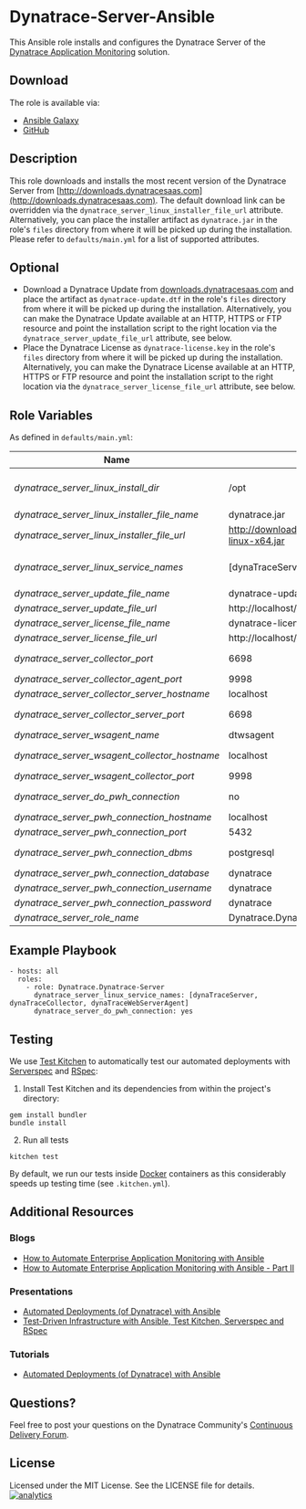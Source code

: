 # Dynatrace-Server-Ansible

This Ansible role installs and configures the Dynatrace Server of the [Dynatrace Application Monitoring](http://www.dynatrace.com/en/products/application-monitoring.html) solution.

## Download

The role is available via:

- [Ansible Galaxy](https://galaxy.ansible.com/list#/roles/5331)
- [GitHub](https://github.com/Dynatrace/Dynatrace-Server-Ansible)

## Description

This role downloads and installs the most recent version of the Dynatrace Server from [http://downloads.dynatracesaas.com](http://downloads.dynatracesaas.com). The default download link can be overridden via the `dynatrace_server_linux_installer_file_url` attribute. Alternatively, you can place the installer artifact as `dynatrace.jar` in the role's `files` directory from where it will be picked up during the installation. Please refer to `defaults/main.yml` for a list of supported attributes.

## Optional

- Download a Dynatrace Update from [downloads.dynatracesaas.com](downloads.dynatracesaas.com) and place the artifact as ```dynatrace-update.dtf``` in the role's ```files``` directory from where it will be picked up during the installation. Alternatively, you can make the Dynatrace Update available at an HTTP, HTTPS or FTP resource and point the installation script to the right location via the `dynatrace_server_update_file_url` attribute, see below.
- Place the Dynatrace License as ```dynatrace-license.key``` in the role's ```files``` directory from where it will be picked up during the installation. Alternatively, you can make the Dynatrace License available at an HTTP, HTTPS or FTP resource and point the installation script to the right location via the `dynatrace_server_license_file_url` attribute, see below.

## Role Variables

As defined in ```defaults/main.yml```:

| Name                                          | Default                                          | Description |
|-----------------------------------------------|--------------------------------------------------|-------------|
| *dynatrace_server_linux_install_dir*          | /opt                                             | The Dynatrace Server will be installed into the directory *$dynatrace_server_linux_install_dir*/dynatrace-*$major*-*$minor*-*$rev*, where *$major*, *$minor* and *$rev* are given by the installer. A symbolic link to the actual installation directory will be created in *$dynatrace_server_linux_install_dir*/dynatrace. |
| *dynatrace_server_linux_installer_file_name*  | dynatrace.jar                                    | The file name of the Dynatrace installer in the role's ```files``` directory. |
| *dynatrace_server_linux_installer_file_url*   | http://downloads.dynatracesaas.com/6.2/dynatrace-linux-x64.jar | A HTTP, HTTPS or FTP URL to the Dynatrace installer in the form (http\|https\|ftp)://[user[:pass]]@host.domain[:port]/path. |
| *dynatrace_server_linux_service_names*        | [dynaTraceServer]                                | The full installer installs the Dynatrace Server, Collector and Agents. However, by default only ```dynaTraceServer``` will run as a service. You can control which services shall be made available upon startup by specifying any of ```dynaTraceServer```, ```dynaTraceCollector``` or ```dynaTraceWebServerAgent``` in this list, as seen in the example below. |
| *dynatrace_server_update_file_name*           | dynatrace-update.dtf                             | The file name of the Dynatrace Update in the role's ```files``` directory. |
| *dynatrace_server_update_file_url*            | http://localhost/dynatrace/dynatrace-update.dtf  | A HTTP, HTTPS or FTP URL to the Dynatrace Update in the form (http\|https\|ftp)://[user[:pass]]@host.domain[:port]/path. |
| *dynatrace_server_license_file_name*          | dynatrace-license.key                            | The file name of the Dynatrace License in the role's ```files``` directory. |
| *dynatrace_server_license_file_url*           | http://localhost/dynatrace/dynatrace-license.key | A HTTP, HTTPS or FTP URL to the Dynatrace License in the form (http\|https\|ftp)://[user[:pass]]@host.domain[:port]/path. |
| *dynatrace_server_collector_port*             | 6698                                             | The port where the Server service (if enabled via *$dynatrace_server_linux_service_names*) shall listen for Collectors. Use either ```6698``` (non-SSL) or ```6699``` (SSL). |
| *dynatrace_server_collector_agent_port*       | 9998                                             | The port where the Collector service (if enabled via *$dynatrace_server_linux_service_names*) shall listen for Agents. |
| *dynatrace_server_collector_server_hostname*  | localhost                                        | The location of the Server the Collector service (if enabled via *$dynatrace_server_linux_service_names*) shall connect to. |
| *dynatrace_server_collector_server_port*      | 6698                                             | The port on the Server the Collector service (if enabled via *$dynatrace_server_linux_service_names*) shall connect to. Use either ```6698``` (non-SSL) or ```6699``` (SSL). |
| *dynatrace_server_wsagent_name*               | dtwsagent                                        | The name the Web Server Agent as it appears in Dynatrace (if enabled via *$dynatrace_server_linux_service_names*). |
| *dynatrace_server_wsagent_collector_hostname* | localhost                                        | The location of the Collector the Web Server Agent service (if enabled via *$dynatrace_server_linux_service_names*) shall connect to. |
| *dynatrace_server_wsagent_collector_port*     | 9998                                             | The port on the Collector the Web Server Agent service (if enabled via *$dynatrace_server_linux_service_names*) shall connect to. |
| *dynatrace_server_do_pwh_connection*          | no                                               | Whether a connection to an existing Performance Warehouse (database) shall be established, or not. **Note**: requires Dynatrace >= v6.2. |
| *dynatrace_server_pwh_connection_hostname*    | localhost                                        |             |
| *dynatrace_server_pwh_connection_port*        | 5432                                             |             |
| *dynatrace_server_pwh_connection_dbms*        | postgresql                                       | The DBMS type of the Performance Warehouse. Possible values are ```embedded``` (not suitable for production systems), ```db2```, ```oracle```, ```postgresql```, ```sqlazure```, ```sqlserver``` |
| *dynatrace_server_pwh_connection_database*    | dynatrace                                        |             |
| *dynatrace_server_pwh_connection_username*    | dynatrace                                        |             |
| *dynatrace_server_pwh_connection_password*    | dynatrace                                        |             |
| *dynatrace_server_role_name*                  | Dynatrace.Dynatrace-Server                       | The actual name of this role in an [Ansible Playbook's](http://docs.ansible.com/playbooks.html) ```roles``` directory. |

## Example Playbook

```
- hosts: all
  roles:
    - role: Dynatrace.Dynatrace-Server
      dynatrace_server_linux_service_names: [dynaTraceServer, dynaTraceCollector, dynaTraceWebServerAgent]
      dynatrace_server_do_pwh_connection: yes
```

## Testing

We use [Test Kitchen](http://kitchen.ci) to automatically test our automated deployments with [Serverspec](http://serverspec.org) and [RSpec](http://rspec.info/):

1) Install Test Kitchen and its dependencies from within the project's directory:

```
gem install bundler
bundle install
```

2) Run all tests

```
kitchen test
```

By default, we run our tests inside [Docker](https://www.docker.com/) containers as this considerably speeds up testing time (see `.kitchen.yml`).

## Additional Resources

### Blogs

- [How to Automate Enterprise Application Monitoring with Ansible](http://apmblog.dynatrace.com/2015/03/04/how-to-automate-enterprise-application-monitoring-with-ansible/)
- [How to Automate Enterprise Application Monitoring with Ansible - Part II](http://apmblog.dynatrace.com/2015/04/23/how-to-automate-enterprise-application-monitoring-with-ansible-part-ii/)

### Presentations

- [Automated Deployments (of Dynatrace) with Ansible](http://www.slideshare.net/MartinEtmajer/automated-deployments-with-ansible)
- [Test-Driven Infrastructure with Ansible, Test Kitchen, Serverspec and RSpec](http://www.slideshare.net/MartinEtmajer/testing-ansible-roles-with-test-kitchen-serverspec-and-rspec-48185017)

### Tutorials

- [Automated Deployments (of Dynatrace) with Ansible](https://community.compuwareapm.com/community/display/LEARN/Tutorials+on+Automated+Deployments#TutorialsonAutomatedDeployments-ansible)

## Questions?

Feel free to post your questions on the Dynatrace Community's [Continuous Delivery Forum](https://answers.dynatrace.com/spaces/148/open-q-a_2.html?topics=continuous%20delivery).

## License

Licensed under the MIT License. See the LICENSE file for details.
[![analytics](https://www.google-analytics.com/collect?v=1&t=pageview&_s=1&dl=https%3A%2F%2Fgithub.com%2FdynaTrace&dp=%2FDynatrace-Server-Ansible&dt=Dynatrace-Server-Ansible&_u=Dynatrace~&cid=github.com%2FdynaTrace&tid=UA-54510554-5&aip=1)]()

